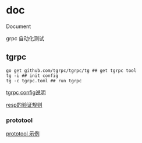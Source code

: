 # doc
Document

grpc 自动化测试

## tgrpc

```
go get github.com/tgrpc/tgrpc/tg ## get tgrpc tool
tg -i ## init config
tg -c tgrpc.toml ## run tgrpc
```
[tgrpc config说明](tgrpc-config.md)

[resp的验证规则](verify.md)

### prototool

[prototool 示例](example.md)

